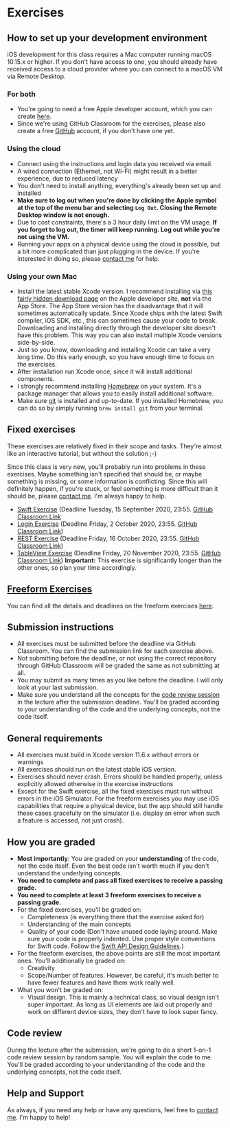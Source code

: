 # Exercises

## How to set up your development environment

iOS development for this class requires a Mac computer running macOS 10.15.x or higher. If you don't have access to one, you should already have received access to a cloud provider where you can connect to a macOS VM via Remote Desktop.

### For both

- You're going to need a free Apple developer account, which you can create [here](https://developer.apple.com/account/).
- Since we're using GitHub Classroom for the exercises, please also create a free [GitHub](https://github.com) account, if you don't have one yet.

### Using the cloud

- Connect using the instructions and login data you received via email.
- A wired connection (Ethernet, not Wi-Fi) might result in a better experience, due to reduced latency
- You don't need to install anything, everything's already been set up and installed
- **Make sure to log out when you're done by clicking the Apple symbol at the top of the menu bar and selecting `Log Out`. Closing the Remote Desktop window is not enough.**
- Due to cost constraints, there's a 3 hour daily limit on the VM usage. **If you forget to log out, the timer will keep running. Log out while you're not using the VM.**
- Running your apps on a physical device using the cloud is possible, but a bit more complicated than just plugging in the device. If you're interested in doing so, please [contact me](../README.md/#support-or-contact) for help.

### Using your own Mac

- Install the latest stable Xcode version. I recommend installing via [this fairly hidden download page](https://developer.apple.com/download/more/) on the Apple developer site, **not** via the App Store. The App Store version has the disadvantage that it will sometimes automatically update. Since Xcode ships with the latest Swift compiler, iOS SDK, etc., this can sometimes cause your code to break. Downloading and installing directly through the developer site doesn't have this problem. This way you can also install multiple Xcode versions side-by-side.
- Just so you know, downloading and installing Xcode can take a very long time. Do this early enough, so you have enough time to focus on the exercises.
- After installation run Xcode once, since it will install additional components.
- I strongly recommend installing [Homebrew](https://brew.sh/) on your system. It's a package manager that allows you to easily install additional software.
- Make sure [git](https://git-scm.com/) is installed and up-to-date. If you installed Homebrew, you can do so by simply running `brew install git` from your terminal.

## Fixed exercises

These exercises are relatively fixed in their scope and tasks. They're almost like an interactive tutorial, but without the solution ;-)

Since this class is very new, you'll probably run into problems in these exercises. Maybe something isn't specified that should be, or maybe something is missing, or some information is conflicting. Since this will definitely happen, if you're stuck, or feel something is more difficult than it should be, please [contact me](../README.md/#support-or-contact). I'm always happy to help.

- [Swift Exercise](swift-exercise) (Deadline Tuesday, 15 September 2020, 23:55. [GitHub Classroom Link](https://classroom.github.com/a/vtSoXVCb)
- [Login Exercise](login-screen-exercise) (Deadline Friday, 2 October 2020, 23:55. [GitHub Classroom Link](https://classroom.github.com/a/xPwubi8_))
- [REST Exercise](rest-exercise) (Deadline Friday, 16 October 2020, 23:55. [GitHub Classroom Link](https://classroom.github.com/a/phKcZTHH))
- [TableView Exercise](tableview-exercise) (Deadline Friday, 20 November 2020, 23:55. [GitHub Classroom Link](https://classroom.github.com/a/yTdUU3zW)) **Important:** This exercise is significantly longer than the other ones, so plan your time accordingly.

## [Freeform Exercises](freeform)

You can find all the details and deadlines on the freeform exercises [here](freeform).

## Submission instructions

- All exercises must be submitted before the deadline via GitHub Classroom. You can find the submission link for each exercise above.
- Not submitting before the deadline, or not using the correct repository through GitHub Classroom will be graded the same as not submitting at all.
- You may submit as many times as you like before the deadline. I will only look at your last submission.
- Make sure you understand all the concepts for the [code review session](#code-review) in the lecture after the submission deadline. You'll be graded according to your understanding of the code and the underlying concepts, not the code itself.

## General requirements

- All exercises must build in Xcode version 11.6.x without errors or warnings
- All exercises should run on the latest stable iOS version.
- Exercises should never crash. Errors should be handled properly, unless explicitly allowed otherwise in the exercise instructions
- Except for the Swift exercise, all the fixed exercises must run without errors in the iOS Simulator. For the freeform exercises you may use iOS capabilities that require a physical device, but the app should still handle these cases gracefully on the simulator (i.e. display an error when such a feature is accessed, not just crash).

## How you are graded

- **Most importantly**: You are graded on your **understanding** of the code, not the code itself. Even the best code isn't worth much if you don't understand the underlying concepts.
- **You need to complete and pass all fixed exercises to receive a passing grade.**
- **You need to complete at least 3 freeform exercises to receive a passing grade.**
- For the fixed exercises, you'll be graded on:
	- Completeness (is everything there that the exercise asked for)
	- Understanding of the main concepts
	- Quality of your code (Don't have unused code laying around. Make sure your code is properly indented. Use proper style conventions for Swift code. Follow the [Swift API Design Guidelines](https://swift.org/documentation/api-design-guidelines/).)
- For the freeform exercises, the above points are still the most important ones. You'll additionally be graded on:
	- Creativity
	- Scope/Number of features. However, be careful, it's much better to have fewer features and have them work really well.
- What you won't be graded on:
	- Visual design. This is mainly a technical class, so visual design isn't super important. As long as UI elements are laid out properly and work on different device sizes, they don't have to look super fancy.
	
## Code review

During the lecture after the submission, we're going to do a short 1-on-1 code review session by random sample. You will explain the code to me. You'll be graded according to your understanding of the code and the underlying concepts, not the code itself.

## Help and Support

As always, if you need any help or have any questions, feel free to [contact me](../README.md/#support-or-contact). I'm happy to help!
